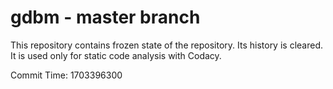 # gdbm - master branch

This repository contains frozen state of the repository.
Its history is cleared. It is used only for static code
analysis with Codacy.

Commit Time: 1703396300